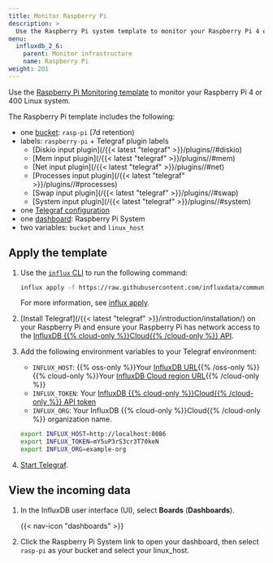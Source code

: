 ```yaml
---
title: Monitor Raspberry Pi
description: >
  Use the Raspberry Pi system template to monitor your Raspberry Pi 4 or 400 Linux system. 
menu:
  influxdb_2_6:
    parent: Monitor infrastructure
    name: Raspberry Pi
weight: 201
---
```


Use the [Raspberry Pi Monitoring template](https://github.com/influxdata/community-templates/tree/master/raspberry-pi)
to monitor your Raspberry Pi 4 or 400 Linux system.

The Raspberry Pi template includes the following:

- one [bucket](/influxdb/v2.6/reference/glossary/#bucket): `rasp-pi` (7d retention)
- labels: `raspberry-pi` + Telegraf plugin labels
  - [Diskio input plugin](/{{< latest "telegraf" >}}/plugins//#diskio) 
  - [Mem input plugin](/{{< latest "telegraf" >}}/plugins//#mem) 
  - [Net input plugin](/{{< latest "telegraf" >}}/plugins//#net) 
  - [Processes input plugin](/{{< latest "telegraf" >}}/plugins//#processes) 
  - [Swap input plugin](/{{< latest "telegraf" >}}/plugins//#swap) 
  - [System input plugin](/{{< latest "telegraf" >}}/plugins//#system) 
- one [Telegraf configuration](/influxdb/v2.6/telegraf-configs/)
- one [dashboard](/influxdb/v2.6/reference/glossary/#dashboard): Raspberry Pi System
- two variables: `bucket` and `linux_host`

## Apply the template

1. Use the [`influx` CLI](/influxdb/v2.6/reference/cli/influx/) to run the following command:

    ```sh
    influx apply -f https://raw.githubusercontent.com/influxdata/community-templates/master/raspberry-pi/raspberry-pi-system.yml
    ```
    For more information, see [influx apply](/influxdb/v2.6/reference/cli/influx/apply/).
2.  [Install Telegraf](/{{< latest "telegraf" >}}/introduction/installation/) on
    your Raspberry Pi and ensure your Raspberry Pi has network access to the
    [InfluxDB {{% cloud-only %}}Cloud{{% /cloud-only %}} API](/influxdb/v2.6/reference/api/).
3. Add the following environment variables to your Telegraf environment:

    - `INFLUX_HOST`: {{% oss-only %}}Your [InfluxDB URL](/influxdb/v2.6/reference/urls/){{% /oss-only %}}
      {{% cloud-only %}}Your [InfluxDB Cloud region URL](/influxdb/cloud/reference/regions/){{% /cloud-only %}}
    - `INFLUX_TOKEN`: Your [InfluxDB {{% cloud-only %}}Cloud{{% /cloud-only %}} API token](/influxdb/v2.6/security/tokens/)
    - `INFLUX_ORG`: Your InfluxDB {{% cloud-only %}}Cloud{{% /cloud-only %}} organization name.
    
    ```sh
    export INFLUX_HOST=http://localhost:8086
    export INFLUX_TOKEN=mY5uP3rS3cr3T70keN
    export INFLUX_ORG=example-org
    ```

4. [Start Telegraf](/influxdb/v2.6/write-data/no-code/use-telegraf/auto-config/#start-telegraf).

## View the incoming data

1. In the InfluxDB user interface (UI), select **Boards** (**Dashboards**).

    {{< nav-icon "dashboards" >}}

2. Click the Raspberry Pi System link to open your dashboard, then select `rasp-pi`
as your bucket and select your linux_host. 

